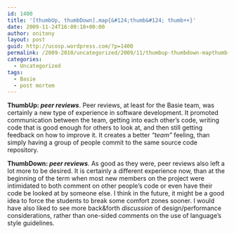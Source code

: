 ```yaml
---
id: 1400
title: '[thumbUp, thumbDown].map{&#124;thumb&#124; thumb++}'
date: 2009-11-24T16:09:18+00:00
author: onitony
layout: post
guid: http://ucosp.wordpress.com/?p=1400
permalink: /2009-2010/uncategorized/2009/11/thumbup-thumbdown-mapthumb-thumb/
categories:
  - Uncategorized
tags:
  - Basie
  - post mortem
---
```

**ThumbUp: _peer reviews_**. Peer reviews, at least for the Basie team, was certainly a new type of experience in software development. It promoted communication between the team, getting into each other&#8217;s code, writing code that is good enough for others to look at, and then still getting feedback on how to improve it. It creates a better _&#8220;team&#8221;_ feeling, than simply having a group of people commit to the same source code repository. 

**ThumbDown: _peer reviews_**. As good as they were, peer reviews also left a lot more to be desired. It is certainly a different experience now, than at the beginning of the term when most new members on the project were intimidated to both comment on other people&#8217;s code or even have their code be looked at by someone else. I think in the future, it might be a good idea to force the students to break some comfort zones sooner. I would have also liked to see more back&forth _discussion_ of design/performance considerations, rather than one-sided comments on the use of language&#8217;s style guidelines.